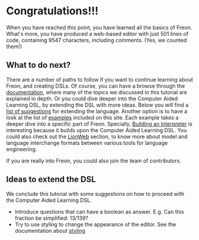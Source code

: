 # Congratulations!!!

When you have reached this point, you have learned all the basics of Freon. What's more, you have produced
a web-based editor with just 501 lines of code, containing 9547 characters, including
comments. (Yes, we counted them!)

## What to do next?

There are a number of paths to follow if you want to continue learning about Freon, and creating DSLs. Of course, 
you can have a browse through the [documentation](/Documentation/Overview), where many of the topics we discussed 
in this tutorial are explained in depth. Or you could dive deeper into the Computer Aided Learning DSL, by 
extending the DSL with more ideas. Below you will find a [list of suggestions](/Tutorial/Conclusion#ideas-to-extend-the-dsl3) for extending the language.
Another option is to have a look at the list of [examples](/Examples/Overview) included on this site. Each example 
takes a deeper dive into a specific part of Freon. Specially, [Building an Interpreter](/Examples/Building_an_Interpreter) is interesting 
because it builds upon the Computer Aided Learning DSL.
You could also check out the [LionWeb](/LionWeb/Overview) section,
to know more about model and language interchange formats between various tools for language engineering. 

If you are really into Freon, you could also join the team of contributors. 

## Ideas to extend the DSL

We conclude this tutorial with some suggestions on how to proceed with the Computer Aided Learning DSL.

- Introduce questions that can have a boolean as answer.
E.g. Can this fraction be simplified: 13/139?
- Try to use styling to change the appearance of the editor.
See the documentation about [styling](/Documentation/Defining_an_Editor/Styling)
